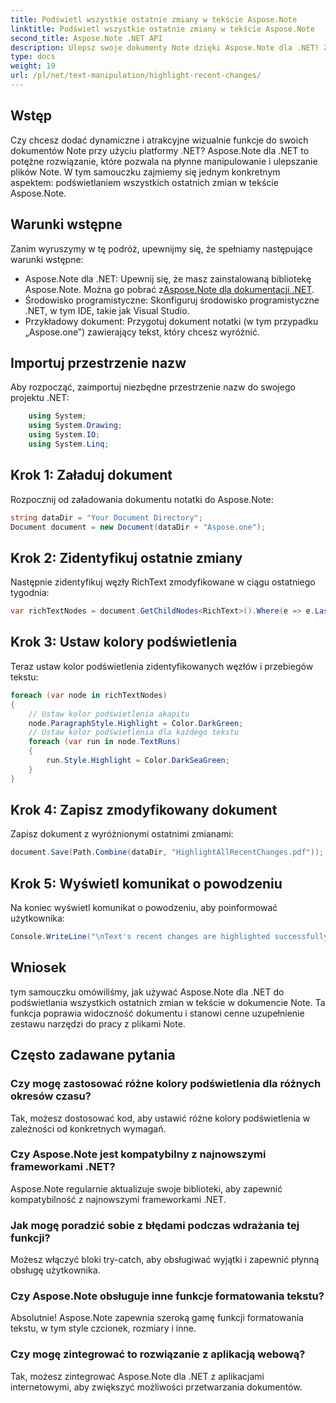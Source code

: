 ```yaml
---
title: Podświetl wszystkie ostatnie zmiany w tekście Aspose.Note
linktitle: Podświetl wszystkie ostatnie zmiany w tekście Aspose.Note
second_title: Aspose.Note .NET API
description: Ulepsz swoje dokumenty Note dzięki Aspose.Note dla .NET! Z tego samouczka krok po kroku dowiesz się, jak wyróżnić ostatnie zmiany w tekście.
type: docs
weight: 19
url: /pl/net/text-manipulation/highlight-recent-changes/
---
```

## Wstęp
Czy chcesz dodać dynamiczne i atrakcyjne wizualnie funkcje do swoich dokumentów Note przy użyciu platformy .NET? Aspose.Note dla .NET to potężne rozwiązanie, które pozwala na płynne manipulowanie i ulepszanie plików Note. W tym samouczku zajmiemy się jednym konkretnym aspektem: podświetlaniem wszystkich ostatnich zmian w tekście Aspose.Note.
## Warunki wstępne
Zanim wyruszymy w tę podróż, upewnijmy się, że spełniamy następujące warunki wstępne:
-  Aspose.Note dla .NET: Upewnij się, że masz zainstalowaną bibliotekę Aspose.Note. Można go pobrać z[Aspose.Note dla dokumentacji .NET](https://reference.aspose.com/note/net/).
- Środowisko programistyczne: Skonfiguruj środowisko programistyczne .NET, w tym IDE, takie jak Visual Studio.
- Przykładowy dokument: Przygotuj dokument notatki (w tym przypadku „Aspose.one”) zawierający tekst, który chcesz wyróżnić.
## Importuj przestrzenie nazw
Aby rozpocząć, zaimportuj niezbędne przestrzenie nazw do swojego projektu .NET:
```csharp
    using System;
    using System.Drawing;
    using System.IO;
    using System.Linq;
```
## Krok 1: Załaduj dokument
Rozpocznij od załadowania dokumentu notatki do Aspose.Note:
```csharp
string dataDir = "Your Document Directory";
Document document = new Document(dataDir + "Aspose.one");
```
## Krok 2: Zidentyfikuj ostatnie zmiany
Następnie zidentyfikuj węzły RichText zmodyfikowane w ciągu ostatniego tygodnia:
```csharp
var richTextNodes = document.GetChildNodes<RichText>().Where(e => e.LastModifiedTime >= DateTime.Today.Subtract(TimeSpan.FromDays(7)));
```
## Krok 3: Ustaw kolory podświetlenia
Teraz ustaw kolor podświetlenia zidentyfikowanych węzłów i przebiegów tekstu:
```csharp
foreach (var node in richTextNodes)
{
    // Ustaw kolor podświetlenia akapitu
    node.ParagraphStyle.Highlight = Color.DarkGreen;
    // Ustaw kolor podświetlenia dla każdego tekstu
    foreach (var run in node.TextRuns)
    {
        run.Style.Highlight = Color.DarkSeaGreen;
    }
}
```
## Krok 4: Zapisz zmodyfikowany dokument
Zapisz dokument z wyróżnionymi ostatnimi zmianami:
```csharp
document.Save(Path.Combine(dataDir, "HighlightAllRecentChanges.pdf"));
```
## Krok 5: Wyświetl komunikat o powodzeniu
Na koniec wyświetl komunikat o powodzeniu, aby poinformować użytkownika:
```csharp
Console.WriteLine("\nText's recent changes are highlighted successfully.");
```
## Wniosek
tym samouczku omówiliśmy, jak używać Aspose.Note dla .NET do podświetlania wszystkich ostatnich zmian w tekście w dokumencie Note. Ta funkcja poprawia widoczność dokumentu i stanowi cenne uzupełnienie zestawu narzędzi do pracy z plikami Note.
## Często zadawane pytania
### Czy mogę zastosować różne kolory podświetlenia dla różnych okresów czasu?
Tak, możesz dostosować kod, aby ustawić różne kolory podświetlenia w zależności od konkretnych wymagań.
### Czy Aspose.Note jest kompatybilny z najnowszymi frameworkami .NET?
Aspose.Note regularnie aktualizuje swoje biblioteki, aby zapewnić kompatybilność z najnowszymi frameworkami .NET.
### Jak mogę poradzić sobie z błędami podczas wdrażania tej funkcji?
Możesz włączyć bloki try-catch, aby obsługiwać wyjątki i zapewnić płynną obsługę użytkownika.
### Czy Aspose.Note obsługuje inne funkcje formatowania tekstu?
Absolutnie! Aspose.Note zapewnia szeroką gamę funkcji formatowania tekstu, w tym style czcionek, rozmiary i inne.
### Czy mogę zintegrować to rozwiązanie z aplikacją webową?
Tak, możesz zintegrować Aspose.Note dla .NET z aplikacjami internetowymi, aby zwiększyć możliwości przetwarzania dokumentów.